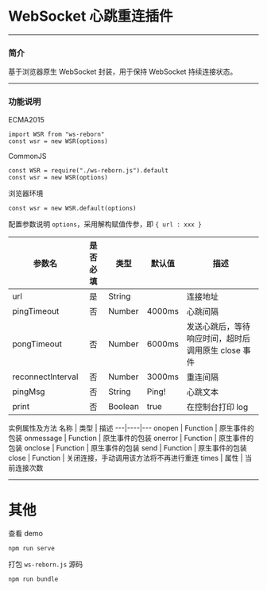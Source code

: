 # WebSocket 心跳重连插件
***
### 简介
基于浏览器原生 WebSocket 封装，用于保持 WebSocket 持续连接状态。
***
### 功能说明
ECMA2015
```
import WSR from "ws-reborn"
const wsr = new WSR(options)
```
CommonJS
```
const WSR = require("./ws-reborn.js").default
const wsr = new WSR(options)
```
浏览器环境
```
const wsr = new WSR.default(options)
```
配置参数说明 `options`，采用解构赋值传参，即 `{ url : xxx }`

参数名 | 是否必填 | 类型 | 默认值 | 描述
----|:------:|----|-----|---
url | 是 | String |  | 连接地址
pingTimeout | 否 | Number | 4000ms | 心跳间隔
pongTimeout | 否 | Number | 6000ms | 发送心跳后，等待响应时间，超时后调用原生 close 事件
reconnectInterval | 否 | Number | 3000ms | 重连间隔
pingMsg | 否 | String | Ping! | 心跳文本
print | 否 | Boolean | true | 在控制台打印 log

实例属性及方法
名称 | 类型 | 描述
---|----|---
onopen | Function | 原生事件的包装
onmessage | Function | 原生事件的包装
onerror | Function | 原生事件的包装
onclose | Function | 原生事件的包装
send | Function | 原生事件的包装
close | Function | 关闭连接，手动调用该方法将不再进行重连
times | 属性 | 当前连接次数
***
# 其他
查看 demo
```
npm run serve
```
打包 `ws-reborn.js` 源码
```
npm run bundle
```